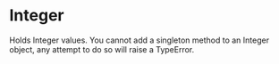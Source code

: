 # Integer

Holds Integer values.  You cannot add a singleton method to an Integer object,
any attempt to do so will raise a TypeError.
